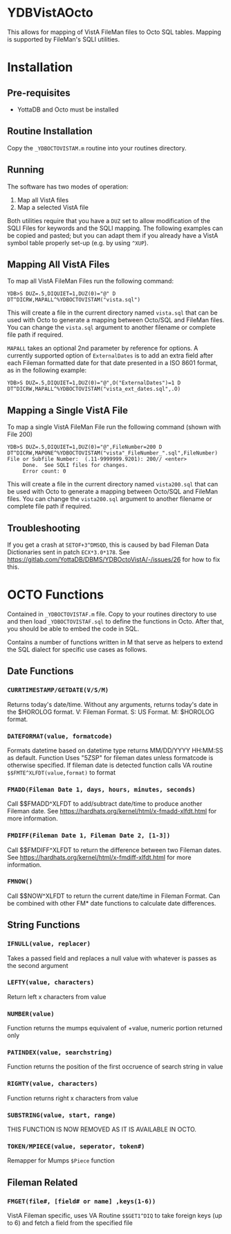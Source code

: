 # YDBVistAOcto
This allows for mapping of VistA FileMan files to Octo SQL tables. Mapping is
supported by FileMan's SQLI utilities.

# Installation
## Pre-requisites

 * YottaDB and Octo must be installed

## Routine Installation

Copy the `_YDBOCTOVISTAM.m` routine into your routines directory.

## Running

The software has two modes of operation:

 1. Map all VistA files
 2. Map a selected VistA file

Both utilities require that you have a `DUZ` set to allow modification of the SQLI Files for keywords and the SQLI mapping. The following examples can be copied and pasted; but you can adapt them if you already have a VistA symbol table properly set-up (e.g. by using `^XUP`).

## Mapping All VistA Files

To map all VistA FileMan Files run the following command:

```
YDB>S DUZ=.5,DIQUIET=1,DUZ(0)="@" D DT^DICRW,MAPALL^%YDBOCTOVISTAM("vista.sql")
```

This will create a file in the current directory named `vista.sql` that can be used with Octo to generate a mapping between Octo/SQL and FileMan files. You can change the `vista.sql` argument to another filename or complete file path if required.

`MAPALL` takes an optional 2nd parameter by reference for options. A currently
supported option of `ExternalDates` is to add an extra field after each Fileman
formatted date for that date presented in a ISO 8601 format, as in the
following example:

```
YDB>S DUZ=.5,DIQUIET=1,DUZ(0)="@",O("ExternalDates")=1 D DT^DICRW,MAPALL^%YDBOCTOVISTAM("vista_ext_dates.sql",.O)
```

## Mapping a Single VistA File
To map a single VistA FileMan File run the following command (shown with File 200)

```
YDB>S DUZ=.5,DIQUIET=1,DUZ(0)="@",FileNumber=200 D DT^DICRW,MAPONE^%YDBOCTOVISTAM("vista"_FileNumber_".sql",FileNumber)
File or Subfile Number:  (.11-9999999.9201): 200// <enter>
     Done.  See SQLI files for changes.
     Error count: 0
```

This will create a file in the current directory named `vista200.sql` that can
be used with Octo to generate a mapping between Octo/SQL and FileMan files. You
can change the `vista200.sql` argument to another filename or complete file
path if required.

## Troubleshooting
If you get a crash at `SETOF+3^DMSQD`, this is caused by bad Fileman Data
Dictionaries sent in patch `ECX*3.0*178`. See
https://gitlab.com/YottaDB/DBMS/YDBOctoVistA/-/issues/26 for how to fix this.

# OCTO Functions
Contained in `_YDBOCTOVISTAF.m` file. Copy to your routines directory to use
and then load `_YDBOCTOVISTAF.sql` to define the functions in Octo. After that,
you should be able to embed the code in SQL.

Contains a number of functions written in M that serve as helpers to extend
the SQL dialect for specific use cases as follows.

## Date Functions
### `CURRTIMESTAMP/GETDATE(V/S/M)`
Returns today's date/time. Without any arguments, returns today's date in the
$HOROLOG format. V: Fileman Format. S: US Format. M: $HOROLOG format.

### `DATEFORMAT(value, formatcode)`
Formats datetime based on datetime type returns MM/DD/YYYY HH:MM:SS as default. Function Uses "5ZSP" for fileman dates unless formatcode is otherwise specified. If fileman date is detected function calls VA routine `$$FMTE^XLFDT(value,format)` to format

### `FMADD(Fileman Date 1, days, hours, minutes, seconds)`
Call $$FMADD^XLFDT to add/subtract date/time to produce another Fileman date. See https://hardhats.org/kernel/html/x-fmadd-xlfdt.html for more information.

### `FMDIFF(Fileman Date 1, Fileman Date 2, [1-3])`
Call $$FMDIFF^XLFDT to return the difference between two Fileman dates. See https://hardhats.org/kernel/html/x-fmdiff-xlfdt.html for more information.

### `FMNOW()`
Call $$NOW^XLFDT to return the current date/time in Fileman Format. Can be combined with other FM\* date functions to calculate date differences.

## String Functions
### `IFNULL(value, replacer)`
Takes a passed field and replaces a null value with whatever is passes as the second argument

### `LEFTY(value, characters)`
Return left x characters from value

### `NUMBER(value)`
Function returns the mumps equivalent of +value, numeric portion returned only

### `PATINDEX(value, searchstring)`
Function returns the position of the first occruence of search string in value

### `RIGHTY(value, characters)`
Function returns right x characters from value

### `SUBSTRING(value, start, range)`
THIS FUNCTION IS NOW REMOVED AS IT IS AVAILABLE IN OCTO.

### `TOKEN/MPIECE(value, seperator, token#)`
Remapper for Mumps `$Piece` function

## Fileman Related
### `FMGET(file#, [field# or name] ,keys(1-6))`
VistA Fileman specific, uses VA Routine `$$GET1^DIQ` to take foreign keys (up to 6) and fetch a field from the specified file
